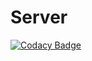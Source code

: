 # Server
[![Codacy Badge](https://api.codacy.com/project/badge/Grade/20f9329048df4cc1b326839fb498c528)](https://www.codacy.com/app/up201404958/Server?utm_source=github.com&amp;utm_medium=referral&amp;utm_content=up201404958/Server&amp;utm_campaign=Badge_Grade)
